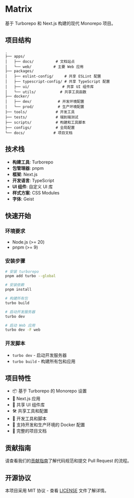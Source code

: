 # Matrix

基于 Turborepo 和 Next.js 构建的现代 Monorepo 项目。

## 项目结构

```
.
├── apps/
│   ├── docs/          # 文档站点
│   └── web/          # 主要 Web 应用
├── packages/
│   ├── eslint-config/     # 共享 ESLint 配置
│   ├── typescript-config/ # 共享 TypeScript 配置
│   ├── ui/               # 共享 UI 组件库
│   └── utils/           # 共享工具函数
├── docker/
│   ├── dev/            # 开发环境配置
│   └── prod/           # 生产环境配置
├── tools/             # 开发工具
├── tests/             # 端到端测试
├── scripts/           # 构建和工具脚本
├── configs/           # 全局配置
└── docs/             # 项目文档
```

## 技术栈

- **构建工具**: Turborepo
- **包管理器**: pnpm
- **框架**: Next.js
- **开发语言**: TypeScript
- **UI 组件**: 自定义 UI 库
- **样式方案**: CSS Modules
- **字体**: Geist

## 快速开始

### 环境要求

- Node.js (>= 20)
- pnpm (>= 9)

### 安装步骤

```bash
# 安装 turborepo
pnpm add turbo --global

# 安装依赖
pnpm install

# 构建所有包
turbo build

# 启动开发服务器
turbo dev

# 启动 Web 应用
turbo dev -F web
```

### 开发脚本

- `turbo dev` - 启动开发服务器
- `turbo build` - 构建所有包和应用

## 项目特性

- 📦 基于 Turborepo 的 Monorepo 设置
- 🚀 Next.js 应用
- 🎨 共享 UI 组件库
- 🛠 共享工具和配置
- 🔧 开发工具和脚本
- 🐳 支持开发和生产环境的 Docker 配置
- 📝 完整的项目文档

## 贡献指南

请查看我们的[贡献指南](./CONTRIBUTING.md)了解代码规范和提交 Pull Request 的流程。

## 开源协议

本项目采用 MIT 协议 - 查看 [LICENSE](./LICENSE) 文件了解详情。